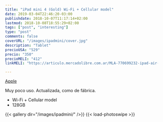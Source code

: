 ```yaml
---
title: "iPad mini 4 (Gold) Wi-Fi + Cellular model"
date: 2019-03-04T22:46:20-03:00
publishdate: 2018-10-07T11:17:14+02:00
lastmod: 2018-10-08T18:55:29+02:00
tags: ["post", "interesting"]
type: "post"
comments: false
coverURL: "/images/ipadmini/cover.jpg"
description: "Tablet"
precioUSA: "529"
precio: "350"
precioMELI: "412"
linkMELI: "https://articulo.mercadolibre.com.ar/MLA-770699232-ipad-air-2-wi-fi-celllar-64gb-gold-modelo-a1567-_JM?quantity=1&variation=32958371675"

---
```


[Apple](https://www.apple.com/lae/ipad-mini-4/)

Muy poco uso. Actualizada, como de fábrica.

* Wi-Fi + Cellular model
* 128GB


{{< gallery dir="/images/ipadmini/" />}} {{< load-photoswipe >}}